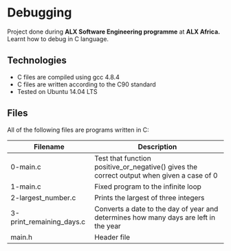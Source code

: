# Debugging #
Project done during __ALX Software Engineering programme__ at __ALX Africa.__ Learnt how to debug in C language.

## Technologies ##
* C files are compiled using gcc 4.8.4
* C files are written according to the C90 standard
* Tested on Ubuntu 14.04 LTS
## Files ##
All of the following files are programs written in C:

Filename  | Description
----------|-----------
0-main.c | Test that function positive_or_negative() gives the correct output when given a case of 0
1-main.c | Fixed program to the infinite loop
2-largest_number.c |	Prints the largest of three integers
3-print_remaining_days.c | Converts a date to the day of year and determines how many days are left in the year
main.h | Header file
